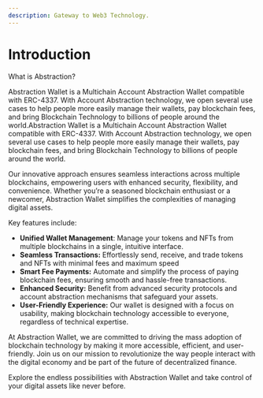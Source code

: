 ```yaml
---
description: Gateway to Web3 Technology.
---
```


# Introduction

What is Abstraction?

Abstraction Wallet is a Multichain Account Abstraction Wallet compatible with ERC-4337. With Account Abstraction technology, we open several use cases to help people more easily manage their wallets, pay blockchain fees, and bring Blockchain Technology to billions of people around the world.Abstraction Wallet is a Multichain Account Abstraction Wallet compatible with ERC-4337. With Account Abstraction technology, we open several use cases to help people more easily manage their wallets, pay blockchain fees, and bring Blockchain Technology to billions of people around the world.

Our innovative approach ensures seamless interactions across multiple blockchains, empowering users with enhanced security, flexibility, and convenience. Whether you’re a seasoned blockchain enthusiast or a newcomer, Abstraction Wallet simplifies the complexities of managing digital assets.

Key features include:

* **Unified Wallet Management**: Manage your tokens and NFTs from multiple blockchains in a single, intuitive interface.
* **Seamless Transactions:** Effortlessly send, receive, and trade tokens and NFTs with minimal fees and maximum speed
* **Smart Fee Payments:** Automate and simplify the process of paying blockchain fees, ensuring smooth and hassle-free transactions.
* **Enhanced Security:** Benefit from advanced security protocols and account abstraction mechanisms that safeguard your assets.
* **User-Friendly Experience:** Our wallet is designed with a focus on usability, making blockchain technology accessible to everyone, regardless of technical expertise.

At Abstraction Wallet, we are committed to driving the mass adoption of blockchain technology by making it more accessible, efficient, and user-friendly. Join us on our mission to revolutionize the way people interact with the digital economy and be part of the future of decentralized finance.

Explore the endless possibilities with Abstraction Wallet and take control of your digital assets like never before.
